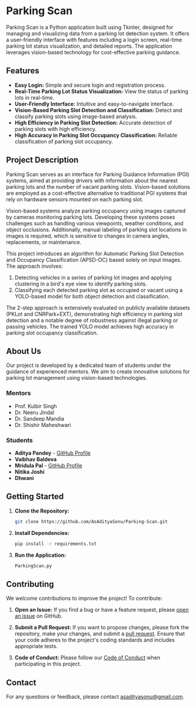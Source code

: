 # Parking Scan

Parking Scan is a Python application built using Tkinter, designed for managing and visualizing data from a parking lot detection system. It offers a user-friendly interface with features including a login screen, real-time parking lot status visualization, and detailed reports. The application leverages vision-based technology for cost-effective parking guidance.

## Features

- **Easy Login:** Simple and secure login and registration process.
- **Real-Time Parking Lot Status Visualization:** View the status of parking lots in real-time.
- **User-Friendly Interface:** Intuitive and easy-to-navigate interface.
- **Vision-Based Parking Slot Detection and Classification:** Detect and classify parking slots using image-based analysis.
- **High Efficiency in Parking Slot Detection:** Accurate detection of parking slots with high efficiency.
- **High Accuracy in Parking Slot Occupancy Classification:** Reliable classification of parking slot occupancy.

## Project Description

Parking Scan serves as an interface for Parking Guidance Information (PGI) systems, aimed at providing drivers with information about the nearest parking lots and the number of vacant parking slots. Vision-based solutions are employed as a cost-effective alternative to traditional PGI systems that rely on hardware sensors mounted on each parking slot.

Vision-based systems analyze parking occupancy using images captured by cameras monitoring parking lots. Developing these systems poses challenges such as handling various viewpoints, weather conditions, and object occlusions. Additionally, manual labeling of parking slot locations in images is required, which is sensitive to changes in camera angles, replacements, or maintenance.

This project introduces an algorithm for Automatic Parking Slot Detection and Occupancy Classification (APSD-OC) based solely on input images. The approach involves:

1. Detecting vehicles in a series of parking lot images and applying clustering in a bird's eye view to identify parking slots.
2. Classifying each detected parking slot as occupied or vacant using a YOLO-based model for both object detection and classification.

The 2-step approach is extensively evaluated on publicly available datasets (PKLot and CNRPark+EXT), demonstrating high efficiency in parking slot detection and a notable degree of robustness against illegal parking or passing vehicles. The trained YOLO model achieves high accuracy in parking slot occupancy classification.

## About Us

Our project is developed by a dedicated team of students under the guidance of experienced mentors. We aim to create innovative solutions for parking lot management using vision-based technologies.

### Mentors

- Prof. Kulbir Singh
- Dr. Neeru Jindal
- Dr. Sandeep Mandia
- Dr. Shishir Maheshwari

### Students

- **Aditya Pandey** - [GitHub Profile](https://github.com/asadityasonu)
- **Vaibhav Baldeva**
- **Mridula Pal** - [GitHub Profile](https://github.com/Mridula0603)
- **Nitika Joshi**
- **Dhwani** 

## Getting Started

1. **Clone the Repository:**

   ```bash
   git clone https://github.com/AsAdityaSonu/Parking-Scan.git
   ```

2. **Install Dependencies:**


   ```bash
   pip install -r requirements.txt
   ```

3. **Run the Application:**

   ```bash
   ParkingScan.py
   ```

## Contributing

We welcome contributions to improve the project! To contribute:

1. **Open an Issue:** If you find a bug or have a feature request, please [open an issue](https://github.com/AsAdityaSonu/Parking-Scan/issues) on GitHub.

2. **Submit a Pull Request:** If you want to propose changes, please fork the repository, make your changes, and submit a [pull request](https://github.com/AsAdityaSonu/Parking-Scan/pulls). Ensure that your code adheres to the project's coding standards and includes appropriate tests.

3. **Code of Conduct:** Please follow our [Code of Conduct](CODE_OF_CONDUCT.md) when participating in this project.

## Contact

For any questions or feedback, please contact [asadityasonu@gmail.com](mailto:asadityasonu@gmail.com).

